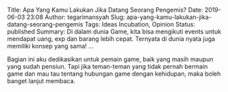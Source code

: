 Title: Apa Yang Kamu Lakukan Jika Datang Seorang Pengemis?
Date: 2019-06-03 23:08
Author: tegarimansyah
Slug: apa-yang-kamu-lakukan-jika-datang-seorang-pengemis
Tags: Ideas Incubation, Opinion
Status: published
Summary: Di dalam dunia Game, kita bisa mengikuti events untuk mendapat uang, exp dan barang lebih cepat. Ternyata di dunia nyata juga memiliki konsep yang sama! ...

Bagian ini aku dedikasikan untuk pemain game, baik yang masih maupun yang sudah pensiun. Tapi jika teman-teman yang tidak pernah bermain game dan mau tau tentang hubungan game dengan kehidupan, maka boleh banget lanjut membaca.

